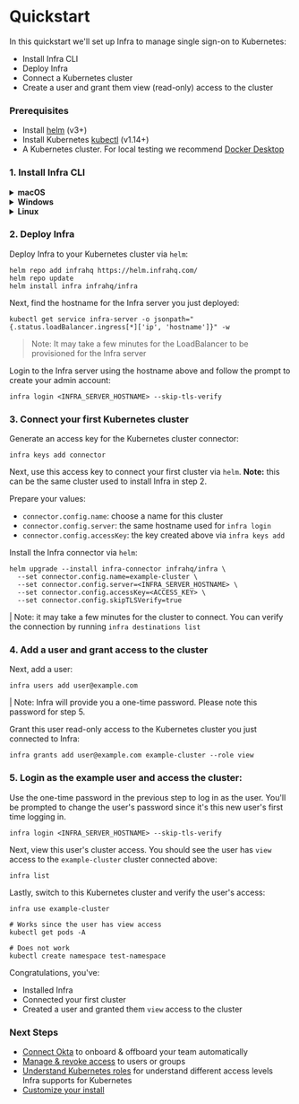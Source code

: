 # Quickstart

In this quickstart we'll set up Infra to manage single sign-on to Kubernetes:
* Install Infra CLI
* Deploy Infra
* Connect a Kubernetes cluster
* Create a user and grant them view (read-only) access to the cluster

### Prerequisites

* Install [helm](https://helm.sh/docs/intro/install/) (v3+)
* Install Kubernetes [kubectl](https://kubernetes.io/docs/tasks/tools/#kubectl) (v1.14+)
* A Kubernetes cluster. For local testing we recommend [Docker Desktop](https://www.docker.com/products/docker-desktop/)

### 1. Install Infra CLI

<details>
  <summary><strong>macOS</strong></summary>

  ```bash
  brew install infrahq/tap/infra
  ```

  You may need to perform `brew link` if your symlinks are not working.
  ```bash
  brew link infrahq/tap/infra
  ```
</details>

<details>
  <summary><strong>Windows</strong></summary>

  ```powershell
  scoop bucket add infrahq https://github.com/infrahq/scoop.git
  scoop install infra
  ```

</details>

<details>
  <summary><strong>Linux</strong></summary>

  ```bash
  # Ubuntu & Debian
  echo 'deb [trusted=yes] https://apt.fury.io/infrahq/ /' | sudo tee /etc/apt/sources.list.d/infrahq.list
  sudo apt update
  sudo apt install infra
  ```
  ```bash
  # Fedora & Red Hat Enterprise Linux
  sudo dnf config-manager --add-repo https://yum.fury.io/infrahq/
  sudo dnf install infra
  ```
</details>


### 2. Deploy Infra

Deploy Infra to your Kubernetes cluster via `helm`:

```
helm repo add infrahq https://helm.infrahq.com/
helm repo update
helm install infra infrahq/infra
```

Next, find the hostname for the Infra server you just deployed:

```
kubectl get service infra-server -o jsonpath="{.status.loadBalancer.ingress[*]['ip', 'hostname']}" -w
```

> Note: It may take a few minutes for the LoadBalancer to be provisioned for the Infra server

Login to the Infra server using the hostname above and follow the prompt to create your admin account:

```
infra login <INFRA_SERVER_HOSTNAME> --skip-tls-verify
```


### 3. Connect your first Kubernetes cluster

Generate an access key for the Kubernetes cluster connector:

```
infra keys add connector
```

Next, use this access key to connect your first cluster via `helm`. **Note:** this can be the same cluster used to install Infra in step 2.

Prepare your values:

* `connector.config.name`: choose a name for this cluster
* `connector.config.server`: the same hostname used for `infra login`
* `connector.config.accessKey`: the key created above via `infra keys add`

Install the Infra connector via `helm`:

```
helm upgrade --install infra-connector infrahq/infra \
  --set connector.config.name=example-cluster \
  --set connector.config.server=<INFRA_SERVER_HOSTNAME> \
  --set connector.config.accessKey=<ACCESS_KEY> \
  --set connector.config.skipTLSVerify=true
```

| Note: it may take a few minutes for the cluster to connect. You can verify the connection by running `infra destinations list`

### 4. Add a user and grant access to the cluster

Next, add a user:

```
infra users add user@example.com
```

| Note: Infra will provide you a one-time password. Please note this password for step 5.

Grant this user read-only access to the Kubernetes cluster you just connected to Infra:

```
infra grants add user@example.com example-cluster --role view
```

### 5. Login as the example user and access the cluster:

Use the one-time password in the previous step to log in as the user. You'll be prompted to change the user's password since it's this new user's first time logging in.

```
infra login <INFRA_SERVER_HOSTNAME> --skip-tls-verify
```

Next, view this user's cluster access. You should see the user has `view` access to the `example-cluster` cluster connected above:

```
infra list
```

Lastly, switch to this Kubernetes cluster and verify the user's access:

```
infra use example-cluster

# Works since the user has view access
kubectl get pods -A

# Does not work
kubectl create namespace test-namespace
```

Congratulations, you've:
* Installed Infra
* Connected your first cluster
* Created a user and granted them `view` access to the cluster

### Next Steps

* [Connect Okta](../guides/identity-providers/okta.md) to onboard & offboard your team automatically
* [Manage & revoke access](../guides/granting-access.md) to users or groups
* [Understand Kubernetes roles](../connectors/kubernetes.md#roles) for understand different access levels Infra supports for Kubernetes
* [Customize your install](../install/install-on-kubernetes.md)

